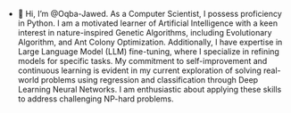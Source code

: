- 👋 Hi, I’m @Oqba-Jawed.
As a Computer Scientist, I possess proficiency in Python. I am a motivated learner of Artificial Intelligence with
a keen interest in nature-inspired Genetic Algorithms, including Evolutionary Algorithm, and Ant Colony Optimization.
Additionally, I have expertise in Large Language Model (LLM) fine-tuning, where I specialize in refining models for specific
tasks. My commitment to self-improvement and continuous learning is evident in my current exploration of solving real-
world problems using regression and classification through Deep Learning Neural Networks. I am enthusiastic about
applying these skills to address challenging NP-hard problems.
